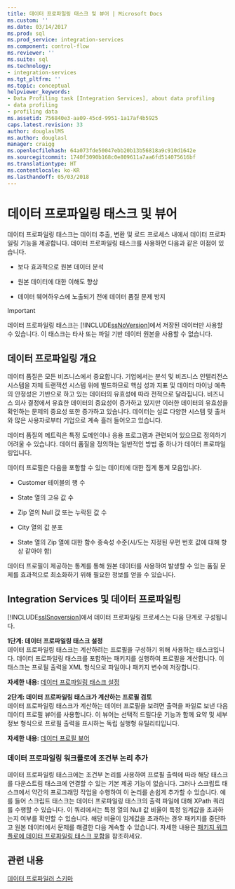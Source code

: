 ```yaml
---
title: 데이터 프로파일링 태스크 및 뷰어 | Microsoft Docs
ms.custom: ''
ms.date: 03/14/2017
ms.prod: sql
ms.prod_service: integration-services
ms.component: control-flow
ms.reviewer: ''
ms.suite: sql
ms.technology:
- integration-services
ms.tgt_pltfrm: ''
ms.topic: conceptual
helpviewer_keywords:
- Data Profiling task [Integration Services], about data profiling
- data profiling
- profiling data
ms.assetid: 756840e3-aa09-45cd-9951-1a17af4b5925
caps.latest.revision: 33
author: douglaslMS
ms.author: douglasl
manager: craigg
ms.openlocfilehash: 64a073fde50047ebb20b13b56818a9c910d1642e
ms.sourcegitcommit: 1740f3090b168c0e809611a7aa6fd514075616bf
ms.translationtype: HT
ms.contentlocale: ko-KR
ms.lasthandoff: 05/03/2018
---
```

# <a name="data-profiling-task-and-viewer"></a>데이터 프로파일링 태스크 및 뷰어
  데이터 프로파일링 태스크는 데이터 추출, 변환 및 로드 프로세스 내에서 데이터 프로파일링 기능을 제공합니다. 데이터 프로파일링 태스크를 사용하면 다음과 같은 이점이 있습니다.  
  
-   보다 효과적으로 원본 데이터 분석  
  
-   원본 데이터에 대한 이해도 향상  
  
-   데이터 웨어하우스에 노출되기 전에 데이터 품질 문제 방지  
  
> [!IMPORTANT]  
>  데이터 프로파일링 태스크는 [!INCLUDE[ssNoVersion](../../includes/ssnoversion-md.md)]에서 저장된 데이터만 사용할 수 있습니다. 이 태스크는 타사 또는 파일 기반 데이터 원본을 사용할 수 없습니다.  
  
## <a name="data-profiling-overview"></a>데이터 프로파일링 개요  
 데이터 품질은 모든 비즈니스에서 중요합니다. 기업에서는 분석 및 비즈니스 인텔리전스 시스템을 자체 트랜잭션 시스템 위에 빌드하므로 핵심 성과 지표 및 데이터 마이닝 예측의 안정성은 기반으로 하고 있는 데이터의 유효성에 따라 전적으로 달라집니다. 비즈니스 의사 결정에서 유효한 데이터의 중요성이 증가하고 있지만 이러한 데이터의 유효성을 확인하는 문제의 중요성 또한 증가하고 있습니다. 데이터는 실로 다양한 시스템 및 출처와 많은 사용자로부터 기업으로 계속 흘러 들어오고 있습니다.  
  
 데이터 품질의 메트릭은 특정 도메인이나 응용 프로그램과 관련되어 있으므로 정의하기 어려울 수 있습니다. 데이터 품질을 정의하는 일반적인 방법 중 하나가 데이터 프로파일링입니다.  
  
 데이터 프로필은 다음을 포함할 수 있는 데이터에 대한 집계 통계 모음입니다.  
  
-   Customer 테이블의 행 수  
  
-   State 열의 고유 값 수  
  
-   Zip 열의 Null 값 또는 누락된 값 수  
  
-   City 열의 값 분포  
  
-   State 열의 Zip 열에 대한 함수 종속성 수준(시/도는 지정된 우편 번호 값에 대해 항상 같아야 함)  
  
 데이터 프로필이 제공하는 통계를 통해 원본 데이터를 사용하여 발생할 수 있는 품질 문제를 효과적으로 최소화하기 위해 필요한 정보를 얻을 수 있습니다.  
  
## <a name="integration-services-and-data-profiling"></a>Integration Services 및 데이터 프로파일링  
 [!INCLUDE[ssISnoversion](../../includes/ssisnoversion-md.md)]에서 데이터 프로파일링 프로세스는 다음 단계로 구성됩니다.  
  
 **1단계: 데이터 프로파일링 태스크 설정**  
 데이터 프로파일링 태스크는 계산하려는 프로필을 구성하기 위해 사용하는 태스크입니다. 데이터 프로파일링 태스크를 포함하는 패키지를 실행하여 프로필을 계산합니다. 이 태스크는 프로필 출력을 XML 형식으로 파일이나 패키지 변수에 저장합니다.  
  
 **자세한 내용:** [데이터 프로파일링 태스크 설정](../../integration-services/control-flow/setup-of-the-data-profiling-task.md)  
  
 **2단계: 데이터 프로파일링 태스크가 계산하는 프로필 검토**  
 데이터 프로파일링 태스크가 계산하는 데이터 프로필을 보려면 출력을 파일로 보낸 다음 데이터 프로필 뷰어를 사용합니다. 이 뷰어는 선택적 드릴다운 기능과 함께 요약 및 세부 정보 형식으로 프로필 출력을 표시하는 독립 실행형 유틸리티입니다.  
  
 **자세한 내용:** [데이터 프로필 뷰어](../../integration-services/control-flow/data-profile-viewer.md)  
  
### <a name="addition-of-conditional-logic-to-the-data-profiling-workflow"></a>데이터 프로파일링 워크플로에 조건부 논리 추가  
 데이터 프로파일링 태스크에는 조건부 논리를 사용하여 프로필 출력에 따라 해당 태스크를 다운스트림 태스크에 연결할 수 있는 기본 제공 기능이 없습니다. 그러나 스크립트 태스크에서 약간의 프로그래밍 작업을 수행하여 이 논리를 손쉽게 추가할 수 있습니다. 예를 들어 스크립트 태스크는 데이터 프로파일링 태스크의 출력 파일에 대해 XPath 쿼리를 수행할 수 있습니다. 이 쿼리에서는 특정 열의 Null 값 비율이 특정 임계값을 초과하는지 여부를 확인할 수 있습니다. 해당 비율이 임계값을 초과하는 경우 패키지를 중단하고 원본 데이터에서 문제를 해결한 다음 계속할 수 있습니다. 자세한 내용은 [패키지 워크플로에 데이터 프로파일링 태스크 포함](../../integration-services/control-flow/incorporate-a-data-profiling-task-in-package-workflow.md)을 참조하세요.  
  
## <a name="related-content"></a>관련 내용  
 [데이터 프로파일러 스키마](http://go.microsoft.com/fwlink/?LinkId=251524)  
  
  
